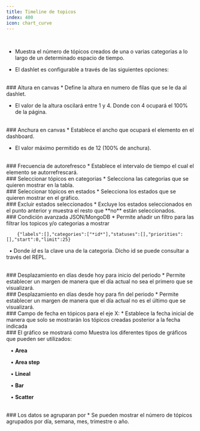 ```yaml
---
title: Timeline de topicos
index: 400
icon: chart_curve
---
```


    
<br />

* Muestra el número de tópicos creados de una o varias categorias a lo largo de un determinado espacio de tiempo.

* El dashlet es configurable a través de las siguientes opciones:

<br />
### Altura en canvas
* Define la altura en numero de filas que se le da al dashlet.

* El valor de la altura oscilará entre 1 y 4. Donde con 4 ocupará el 100% de la página.

<br />
### Anchura en canvas
* Establece el ancho que ocupará el elemento en el dashboard.

* El valor máximo permitido es de 12 (100% de anchura).

<br/>
### Frecuencia de autorefresco
* Establece el intervalo de tiempo el cual el elemento se autorrefrescará.

<br />
### Seleccionar tópicos en categorias
* Selecciona las categorias que se quieren mostrar en la tabla.

<br />
### Seleccionar tópicos en estados
* Selecciona los estados que se quieren mostrar en el gráfico.

<br />
### Excluir estados seleccionados
* Excluye los estados seleccionados en el punto anterior y muestra el resto que **no** están seleccionados.

<br />
### Condición avanzada JSON/MongoDB
* Permite añadir un filtro para las filtrar los topicos y/o categorias a mostrar
            
        {"labels":[],"categories":["*id*"],"statuses":[],"priorities":[],"start":0,"limit":25} 


&nbsp;&nbsp;• Donde *id* es la clave una de la categoria. Dicho id se puede consultar a través del REPL.


<br />
### Desplazamiento en días desde hoy para inicio del periodo
* Permite establecer un margen de manera que el día actual no sea el primero que se visualizará. 

<br />
### Desplazamiento en días desde hoy para fin del periodo
* Permite establecer un margen de manera que el día actual no es el último que se visualizará. 

<br />
### Campo de fecha en tópicos para el eje X:
* Establece la fecha inicial de manera que solo se mostrarán los tópicos creadas posterior a la fecha indicada

<br />
### El gráfico se mostrará como
Muestra los diferentes tipos de gráficos que pueden ser utilizados: <br />

&nbsp; &nbsp;• **Area** <br />

&nbsp; &nbsp;• **Area step** <br />

&nbsp; &nbsp;• **Lineal** <br />

&nbsp; &nbsp;• **Bar** <br />

&nbsp; &nbsp;• **Scatter**

<br />
### Los datos se agruparan por
* Se pueden mostrar el número de tópicos agrupados por día, semana, mes, trimestre o año.